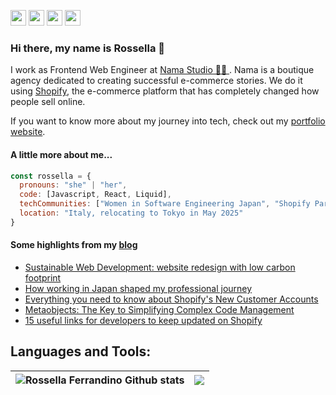<p><a href="https://twitter.com/ross_ferrandino"><img src="https://img.shields.io/badge/twitter-%231DA1F2.svg?&style=for-the-badge&logo=twitter&logoColor=white" height=25></a> <a href="https://www.linkedin.com/in/rossella-ferrandino-67601226/"><img src="https://img.shields.io/badge/linkedin-%230077B5.svg?&style=for-the-badge&logo=linkedin&logoColor=white" height=25></a> <a href="https://dev.to/rossellafer"><img src="https://img.shields.io/badge/DEV.TO-%230A0A0A.svg?&style=for-the-badge&logo=dev-dot-to&logoColor=white" height=25></a> <a href="https://www.behance.net/rossellferrand"><img src="https://img.shields.io/badge/behance-%230A0A0A.svg?&style=for-the-badge&logo=behance&logoColor=white" height=25></a></p>

### Hi there, my name is Rossella 👋

<p>I work as Frontend Web Engineer at <a target="_blank" href="https://namastudio.it/en/">Nama Studio 👩‍💻 </a>. Nama is a boutique agency dedicated to creating successful e-commerce stories. We do it using <a href="https://www.shopify.com/" target="_blank">Shopify</a>, the e-commerce platform that has completely changed how people sell online.</p>
<p>If you want to know more about my journey into tech, check out my <a href="https://www.rossellaferrandino.info/">portfolio website</a>.</p>

<h4>A little more about me... </h4>

```javascript
const rossella = {
  pronouns: "she" | "her",
  code: [Javascript, React, Liquid],
  techCommunities: ["Women in Software Engineering Japan", "Shopify Partners", "Web Dev Alliance"],
  location: "Italy, relocating to Tokyo in May 2025"
}
```

#### Some highlights from my [blog](https://www.rossellaferrandino.info/blog.html)

* [Sustainable Web Development: website redesign with low carbon footprint](https://namastudio.it/en/blogs/blog/sviluppo-web-sostenibile-un-sito-web-a-basso-impatto-ambientale)
* [How working in Japan shaped my professional journey](https://medium.com/@rferrandino.tokyo/how-working-in-japan-shaped-my-professional-journey-ff923ef6b366)
* [Everything you need to know about Shopify's New Customer Accounts](https://namastudio.it/en/blogs/blog/nuovi-account-cliente-di-shopify)
* [Metaobjects: The Key to Simplifying Complex Code Management](https://namastudio.it/en/blogs/blog/metaoggetti-la-chiave-per-semplificare-la-gestione-di-codice-complesso)
* [15 useful links for developers to keep updated on Shopify](https://namastudio.it/en/blogs/blog/risorse-utili-sviluppo-shopify)

## Languages and Tools:

| <img align="center" src="https://github-readme-stats.vercel.app/api?username=RossellaFer&show_icons=true&include_all_commits=true&hide_border=true" alt="Rossella Ferrandino Github stats" /> | <img align="center" src="https://github-readme-stats.vercel.app/api/top-langs/?username=RossellaFer&hide_border=true&layout=compact" /> |
| ------------- | ------------- |

